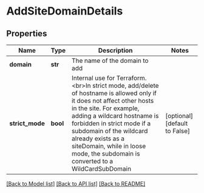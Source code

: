 # AddSiteDomainDetails

## Properties
Name | Type | Description | Notes
------------ | ------------- | ------------- | -------------
**domain** | **str** | The name of the domain to add | 
**strict_mode** | **bool** | Internal use for Terraform. &lt;br&gt;In strict mode, add/delete of hostname is allowed only if it does not affect other hosts in the site. For example, adding a wildcard hostname is forbidden in strict mode if a subdomain of the wildcard already exists as a siteDomain, while in loose mode, the subdomain is converted to a WildCardSubDomain  | [optional] [default to False]

[[Back to Model list]](../README.md#documentation-for-models) [[Back to API list]](../README.md#documentation-for-api-endpoints) [[Back to README]](../README.md)


